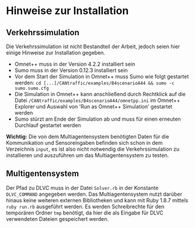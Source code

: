 # Hinweise zur Installation

## Verkehrssimulation

Die Verkehrssimulation ist nicht Bestandteil der Arbeit, jedoch seien hier einige Hinweise zur Installation gegeben.

* Omnet++ muss in der Version 4.2.2 installiert sein
* Sumo muss in der Version 0.12.3 installiert sein
* Vor dem Start der Simulation in Omnet++ muss Sumo wie folgt gestartet werden: `cd [...]/CANtraffic/examples/B4scenarioA44 && sumo -c sumo.sumo.cfg`
* Die Simulation in Omnet++ kann anschließend durch Rechtklick auf die Datei `/CANtraffic/examples/B4scenarioA44/omnetpp.ini` im Omnet++ Explorer und Auswahl von 'Run as Omnet++ Simulation' gestartet werden
* Sumo stürzt am Ende der Simulation ab und muss für einen erneuten Durchlauf gestartet werden

**Wichtig:** Die von dem Multiagentensystem benötigten Daten für die Kommunikation und Sensoreingaben befinden sich schon in dem Verzeichnis `input`, es ist also nicht notwendig die Verkehrssimulation zu installieren und auszuführen um das Multiagentensystem zu testen.

## Multigentensystem

Der Pfad zu DLVC muss in der Datei `Solver.rb` in der Konstante `DLVC_COMMAND` angegeben werden. Das Multiagentensystem nutzt darüber hinaus keine weiteren externen Bibliotheken und kann mit Ruby 1.8.7 mittels `ruby run.rb` ausgeführt werden. Es werden Schreibrechte für den temporären Ordner `tmp` benötigt, da hier die als Eingabe für DLVC verwendeten Dateien gespeichert werden.